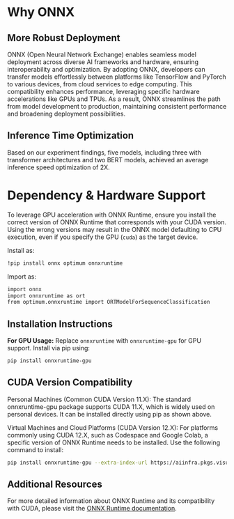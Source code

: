 # Why ONNX

## More Robust Deployment

ONNX (Open Neural Network Exchange) enables seamless model deployment across diverse AI frameworks and hardware, ensuring interoperability and optimization. By adopting ONNX, developers can transfer models effortlessly between platforms like TensorFlow and PyTorch to various devices, from cloud services to edge computing. This compatibility enhances performance, leveraging specific hardware accelerations like GPUs and TPUs. As a result, ONNX streamlines the path from model development to production, maintaining consistent performance and broadening deployment possibilities.

## Inference Time Optimization

Based on our experiment findings, five models, including three with transformer architectures and two BERT models, achieved an average inference speed optimization of 2X.

# Dependency & Hardware Support

To leverage GPU acceleration with ONNX Runtime, ensure you install the correct version of ONNX Runtime that corresponds with your CUDA version. Using the wrong versions may result in the ONNX model defaulting to CPU execution, even if you specify the GPU (`cuda`) as the target device.

Install as:

```sh
!pip install onnx optimum onnxruntime
```

Import as:
```sh
import onnx
import onnxruntime as ort
from optimum.onnxruntime import ORTModelForSequenceClassification
```


## Installation Instructions

**For GPU Usage:** Replace `onnxruntime` with `onnxruntime-gpu` for GPU support. Install via pip using:

```sh
pip install onnxruntime-gpu
```

## CUDA Version Compatibility
Personal Machines (Common CUDA Version 11.X): The standard onnxruntime-gpu package supports CUDA 11.X, which is widely used on personal devices. It can be installed directly using pip as shown above.

Virtual Machines and Cloud Platforms (CUDA Version 12.X): For platforms commonly using CUDA 12.X, such as Codespace and Google Colab, a specific version of ONNX Runtime needs to be installed. Use the following command to install:

```sh
pip install onnxruntime-gpu --extra-index-url https://aiinfra.pkgs.visualstudio.com/PublicPackages/_packaging/onnxruntime-cuda-12/pypi/simple/
```

## Additional Resources

For more detailed information about ONNX Runtime and its compatibility with CUDA, please visit the [ONNX Runtime documentation](https://onnxruntime.ai/docs/execution-providers/CUDA-ExecutionProvider.html).

